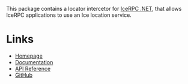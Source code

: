 This package contains a locator intercetor for [IceRPC .NET](https://www.nuget.org/packages/IceRpc), that allows IceRPC applications to use an Ice location service.

# Links

- [Homepage](https://icerpc.com)
- [Documentation](https://doc.icerpc.com)
- [API Reference](https://api.icerpc.com/csharp/api/IceRpc.Locator.html)
- [GitHub](https://github.com/icerpc/icerpc-csharp)
